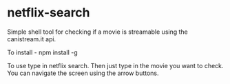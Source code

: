 # netflix-search
Simple shell tool for checking if a movie is streamable using the canistream.it api.


To install - npm install -g

To use type in netflix search. Then just type in the movie you want to check.
You can navigate the screen using the arrow buttons.